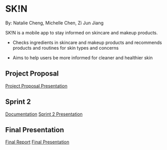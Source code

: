 # SK!N
By: Natalie Cheng, Michelle Chen, Zi Jun Jiang 

SK!N is a mobile app to stay informed on skincare and makeup products. 

- Checks ingredients in skincare and makeup products and recommends products and routines for skin types and concerns 

- Aims to help users be more informed for cleaner and healthier skin

## Project Proposal

[Project Proposal Presentation](https://docs.google.com/presentation/d/1HA-hRuZMcxMNO_6pZSeGNoWvcBMl8vDhSBcoBMVreTY/edit?usp=sharing)


## Sprint 2
[Documentation](https://docs.google.com/document/d/1gKtSpog2-IPfDf46LMAtFPXgFcFGtAyRPUBB9NXIjI8/edit?usp=sharing)
[Sprint 2 Presentation](https://docs.google.com/presentation/d/1y4Fh0YGUWRA_avf8WDi2FVfD76mDIGoN1RulmP_I9Dc/edit?usp=sharing)


## Final Presentation
[Final Report](https://docs.google.com/document/d/1SLIRUeHCWOVaiCRU7UQC-LZ1YwSJSc0Zeo9wqheWeII/edit?usp=sharing)
[Final Presentation](https://docs.google.com/presentation/d/1hizS5_dw7ca_2HtyszSFOmp2ohG29ff4SzJ99CGq5W8/edit?usp=sharing)
